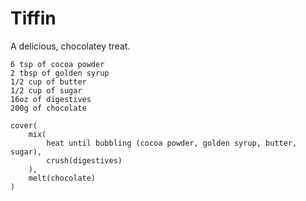 Tiffin
======

A delicious, chocolatey treat.

    6 tsp of cocoa powder
    2 tbsp of golden syrup
    1/2 cup of butter
    1/2 cup of sugar
    16oz of digestives
    200g of chocolate

    cover(
        mix(
            heat until bubbling (cocoa powder, golden syrup, butter, sugar),
            crush(digestives)
        ),
        melt(chocolate)
    )